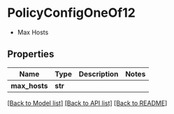 # PolicyConfigOneOf12

- Max Hosts 

## Properties
Name | Type | Description | Notes
------------ | ------------- | ------------- | -------------
**max_hosts** | **str** |  | 

[[Back to Model list]](../README.md#documentation-for-models) [[Back to API list]](../README.md#documentation-for-api-endpoints) [[Back to README]](../README.md)


